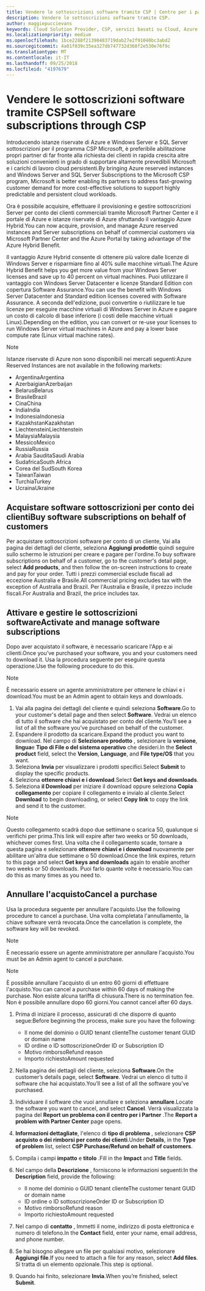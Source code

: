 ```yaml
---
title: Vendere le sottoscrizioni software tramite CSP | Centro per i partner
description: Vendere le sottoscrizioni software tramite CSP.
author: maggiepuccievans
keywords: Cloud Solution Provider, CSP, servizi basati su Cloud, Azure, istanze riservate di Azure, Windows Server, SQL Server, le sottoscrizioni software
ms.localizationpriority: medium
ms.openlocfilehash: 1bce2288f21398483719dab27e2f91040bc3abd2
ms.sourcegitcommit: 4a01f039c35ea327db747732d368f2e530e76f9c
ms.translationtype: MT
ms.contentlocale: it-IT
ms.lasthandoff: 09/25/2018
ms.locfileid: "4197679"
---
```

# <a name="sell-software-subscriptions-through-csp"></a><span data-ttu-id="5f4a9-104">Vendere le sottoscrizioni software tramite CSP</span><span class="sxs-lookup"><span data-stu-id="5f4a9-104">Sell software subscriptions through CSP</span></span>

<span data-ttu-id="5f4a9-105">Introducendo istanze riservate di Azure e Windows Server e SQL Server sottoscrizioni per il programma CSP Microsoft, è preferibile abilitazione propri partner di far fronte alla richiesta dei clienti in rapida crescita altre soluzioni convenienti in grado di supportare altamente prevedibili Microsoft e i carichi di lavoro cloud persistenti.</span><span class="sxs-lookup"><span data-stu-id="5f4a9-105">By bringing Azure reserved instances and Windows Server and SQL Server Subscriptions to the Microsoft CSP program, Microsoft is better enabling its partners to address fast-growing customer demand for more cost-effective solutions to support highly predictable and persistent cloud workloads.</span></span> 

<span data-ttu-id="5f4a9-106">Ora è possibile acquisire, effettuare il provisioning e gestire sottoscrizioni Server per conto dei clienti commerciali tramite Microsoft Partner Center e il portale di Azure e istanze riservate di Azure sfruttando il vantaggio Azure Hybrid.</span><span class="sxs-lookup"><span data-stu-id="5f4a9-106">You can now acquire, provision, and manage Azure reserved instances and Server subscriptions on behalf of commercial customers via Microsoft Partner Center and the Azure Portal by taking advantage of the Azure Hybrid Benefit.</span></span> 

<span data-ttu-id="5f4a9-107">Il vantaggio Azure Hybrid consente di ottenere più valore dalle licenze di Windows Server e risparmiare fino al 40% sulle macchine virtuali.</span><span class="sxs-lookup"><span data-stu-id="5f4a9-107">The Azure Hybrid Benefit helps you get more value from your Windows Server licenses and save up to 40 percent on virtual machines.</span></span> <span data-ttu-id="5f4a9-108">Puoi utilizzare il vantaggio con Windows Server Datacenter e licenze Standard Edition con copertura Software Assurance.</span><span class="sxs-lookup"><span data-stu-id="5f4a9-108">You can use the benefit with Windows Server Datacenter and Standard edition licenses covered with Software Assurance.</span></span> <span data-ttu-id="5f4a9-109">A seconda dell'edizione, puoi convertire o riutilizzare le tue licenze per eseguire macchine virtuali di Windows Server in Azure e pagare un costo di calcolo di base inferiore (i costi delle macchine virtuali Linux).</span><span class="sxs-lookup"><span data-stu-id="5f4a9-109">Depending on the edition, you can convert or re-use your licenses to run Windows Server virtual machines in Azure and pay a lower base compute rate (Linux virtual machine rates).</span></span>

> [!NOTE]  
> <span data-ttu-id="5f4a9-110">Istanze riservate di Azure non sono disponibili nei mercati seguenti:</span><span class="sxs-lookup"><span data-stu-id="5f4a9-110">Azure Reserved Instances are not available in the following markets:</span></span>  
> * <span data-ttu-id="5f4a9-111">Argentina</span><span class="sxs-lookup"><span data-stu-id="5f4a9-111">Argentina</span></span>
> * <span data-ttu-id="5f4a9-112">Azerbaigian</span><span class="sxs-lookup"><span data-stu-id="5f4a9-112">Azerbaijan</span></span>
> * <span data-ttu-id="5f4a9-113">Belarus</span><span class="sxs-lookup"><span data-stu-id="5f4a9-113">Belarus</span></span>
> * <span data-ttu-id="5f4a9-114">Brasile</span><span class="sxs-lookup"><span data-stu-id="5f4a9-114">Brazil</span></span>
> * <span data-ttu-id="5f4a9-115">Cina</span><span class="sxs-lookup"><span data-stu-id="5f4a9-115">China</span></span>
> * <span data-ttu-id="5f4a9-116">India</span><span class="sxs-lookup"><span data-stu-id="5f4a9-116">India</span></span>
> * <span data-ttu-id="5f4a9-117">Indonesia</span><span class="sxs-lookup"><span data-stu-id="5f4a9-117">Indonesia</span></span>
> * <span data-ttu-id="5f4a9-118">Kazakhstan</span><span class="sxs-lookup"><span data-stu-id="5f4a9-118">Kazakhstan</span></span>
> * <span data-ttu-id="5f4a9-119">Liechtenstein</span><span class="sxs-lookup"><span data-stu-id="5f4a9-119">Liechtenstein</span></span>
> * <span data-ttu-id="5f4a9-120">Malaysia</span><span class="sxs-lookup"><span data-stu-id="5f4a9-120">Malaysia</span></span>
> * <span data-ttu-id="5f4a9-121">Messico</span><span class="sxs-lookup"><span data-stu-id="5f4a9-121">Mexico</span></span>
> * <span data-ttu-id="5f4a9-122">Russia</span><span class="sxs-lookup"><span data-stu-id="5f4a9-122">Russia</span></span>
> * <span data-ttu-id="5f4a9-123">Arabia Saudita</span><span class="sxs-lookup"><span data-stu-id="5f4a9-123">Saudi Arabia</span></span>
> * <span data-ttu-id="5f4a9-124">Sudafrica</span><span class="sxs-lookup"><span data-stu-id="5f4a9-124">South Africa</span></span>
> * <span data-ttu-id="5f4a9-125">Corea del Sud</span><span class="sxs-lookup"><span data-stu-id="5f4a9-125">South Korea</span></span>
> * <span data-ttu-id="5f4a9-126">Taiwan</span><span class="sxs-lookup"><span data-stu-id="5f4a9-126">Taiwan</span></span>
> * <span data-ttu-id="5f4a9-127">Turchia</span><span class="sxs-lookup"><span data-stu-id="5f4a9-127">Turkey</span></span>
> * <span data-ttu-id="5f4a9-128">Ucraina</span><span class="sxs-lookup"><span data-stu-id="5f4a9-128">Ukraine</span></span>

## <a name="buy-software-subscriptions-on-behalf-of-customers"></a><span data-ttu-id="5f4a9-129">Acquistare software sottoscrizioni per conto dei clienti</span><span class="sxs-lookup"><span data-stu-id="5f4a9-129">Buy software subscriptions on behalf of customers</span></span>

<span data-ttu-id="5f4a9-130">Per acquistare sottoscrizioni software per conto di un cliente, Vai alla pagina dei dettagli del cliente, seleziona **Aggiungi prodotti**e quindi seguire sullo schermo le istruzioni per creare e pagare per l'ordine.</span><span class="sxs-lookup"><span data-stu-id="5f4a9-130">To buy software subscriptions on behalf of a customer, go to the customer's detail page, select **Add products**, and then follow the on-screen instructions to create and pay for your order.</span></span> <span data-ttu-id="5f4a9-131">Tutti i prezzi commercial esclude fiscali ad eccezione Australia e Brasile.</span><span class="sxs-lookup"><span data-stu-id="5f4a9-131">All commercial pricing excludes tax with the exception of Australia and Brazil.</span></span> <span data-ttu-id="5f4a9-132">Per l'Australia e Brasile, il prezzo include fiscali.</span><span class="sxs-lookup"><span data-stu-id="5f4a9-132">For Australia and Brazil, the price includes tax.</span></span>


## <a name="activate-and-manage-software-subscriptions"></a><span data-ttu-id="5f4a9-133">Attivare e gestire le sottoscrizioni software</span><span class="sxs-lookup"><span data-stu-id="5f4a9-133">Activate and manage software subscriptions</span></span>

<span data-ttu-id="5f4a9-134">Dopo aver acquistato il software, è necessario scaricare l'App e ai clienti.</span><span class="sxs-lookup"><span data-stu-id="5f4a9-134">Once you’ve purchased your software, you and your customers need to download it.</span></span> <span data-ttu-id="5f4a9-135">Usa la procedura seguente per eseguire questa operazione.</span><span class="sxs-lookup"><span data-stu-id="5f4a9-135">Use the following procedure to do this.</span></span> 

>[!NOTE]
><span data-ttu-id="5f4a9-136">È necessario essere un agente amministratore per ottenere le chiavi e i download.</span><span class="sxs-lookup"><span data-stu-id="5f4a9-136">You must be an Admin agent to obtain keys and downloads.</span></span> 

1. <span data-ttu-id="5f4a9-137">Vai alla pagina dei dettagli del cliente e quindi seleziona **Software**.</span><span class="sxs-lookup"><span data-stu-id="5f4a9-137">Go to your customer's detail page and then select **Software**.</span></span> <span data-ttu-id="5f4a9-138">Vedrai un elenco di tutto il software che hai acquistato per conto del cliente.</span><span class="sxs-lookup"><span data-stu-id="5f4a9-138">You’ll see a list of all the software you’ve purchased on behalf of the customer.</span></span> 
2.  <span data-ttu-id="5f4a9-139">Espandere il prodotto da scaricare.</span><span class="sxs-lookup"><span data-stu-id="5f4a9-139">Expand the product you want to download.</span></span> <span data-ttu-id="5f4a9-140">Nel campo di **Selezionare prodotto** , selezionare la **versione**, **lingua**e **Tipo di File o del sistema operativo** che desideri.</span><span class="sxs-lookup"><span data-stu-id="5f4a9-140">In the **Select product** field, select the **Version**, **Language**, and **File type/OS** that you want.</span></span> 
3.  <span data-ttu-id="5f4a9-141">Seleziona **Invia** per visualizzare i prodotti specifici.</span><span class="sxs-lookup"><span data-stu-id="5f4a9-141">Select **Submit** to display the specific products.</span></span> 
4.  <span data-ttu-id="5f4a9-142">Seleziona **ottenere chiavi e i download**.</span><span class="sxs-lookup"><span data-stu-id="5f4a9-142">Select **Get keys and downloads**.</span></span> 
5.  <span data-ttu-id="5f4a9-143">Seleziona **il Download** per iniziare il download oppure seleziona **Copia collegamento** per copiare il collegamento e invialo al cliente.</span><span class="sxs-lookup"><span data-stu-id="5f4a9-143">Select **Download** to begin downloading, or select **Copy link** to copy the link and send it to the customer.</span></span> 

>[!NOTE]
><span data-ttu-id="5f4a9-144">Questo collegamento scadrà dopo due settimane o scarica 50, qualunque si verifichi per prima.</span><span class="sxs-lookup"><span data-stu-id="5f4a9-144">This link will expire after two weeks or 50 downloads, whichever comes first.</span></span> <span data-ttu-id="5f4a9-145">Una volta che il collegamento scade, tornare a questa pagina e selezionare **ottenere chiavi e i download** nuovamente per abilitare un'altra due settimane o 50 download.</span><span class="sxs-lookup"><span data-stu-id="5f4a9-145">Once the link expires, return to this page and select **Get keys and downloads** again to enable another two weeks or 50 downloads.</span></span> <span data-ttu-id="5f4a9-146">Puoi farlo quante volte è necessario.</span><span class="sxs-lookup"><span data-stu-id="5f4a9-146">You can do this as many times as you need to.</span></span> 


## <a name="cancel-a-purchase"></a><span data-ttu-id="5f4a9-147">Annullare l'acquisto</span><span class="sxs-lookup"><span data-stu-id="5f4a9-147">Cancel a purchase</span></span>
<span data-ttu-id="5f4a9-148">Usa la procedura seguente per annullare l'acquisto.</span><span class="sxs-lookup"><span data-stu-id="5f4a9-148">Use the following procedure to cancel a purchase.</span></span> <span data-ttu-id="5f4a9-149">Una volta completata l'annullamento, la chiave software verrà revocata.</span><span class="sxs-lookup"><span data-stu-id="5f4a9-149">Once the cancellation is complete, the software key will be revoked.</span></span> 

>[!NOTE]
><span data-ttu-id="5f4a9-150">È necessario essere un agente amministratore per annullare l'acquisto.</span><span class="sxs-lookup"><span data-stu-id="5f4a9-150">You must be an Admin agent to cancel a purchase.</span></span> 

>[!NOTE]
><span data-ttu-id="5f4a9-151">È possibile annullare l'acquisto di un entro 60 giorni di effettuare l'acquisto.</span><span class="sxs-lookup"><span data-stu-id="5f4a9-151">You can cancel a purchase within 60 days of making the purchase.</span></span> <span data-ttu-id="5f4a9-152">Non esiste alcuna tariffa di chiusura.</span><span class="sxs-lookup"><span data-stu-id="5f4a9-152">There is no termination fee.</span></span> <span data-ttu-id="5f4a9-153">Non è possibile annullare dopo 60 giorni.</span><span class="sxs-lookup"><span data-stu-id="5f4a9-153">You cannot cancel after 60 days.</span></span> 

1.  <span data-ttu-id="5f4a9-154">Prima di iniziare il processo, assicurati di che disporre di quanto segue:</span><span class="sxs-lookup"><span data-stu-id="5f4a9-154">Before beginning the process, make sure you have the following:</span></span> 
    -   <span data-ttu-id="5f4a9-155">Il nome del dominio o GUID tenant cliente</span><span class="sxs-lookup"><span data-stu-id="5f4a9-155">The customer tenant GUID or domain name</span></span>
    -   <span data-ttu-id="5f4a9-156">ID ordine o ID sottoscrizione</span><span class="sxs-lookup"><span data-stu-id="5f4a9-156">Order ID or Subscription ID</span></span>
    -   <span data-ttu-id="5f4a9-157">Motivo rimborso</span><span class="sxs-lookup"><span data-stu-id="5f4a9-157">Refund reason</span></span>
    -   <span data-ttu-id="5f4a9-158">Importo richiesto</span><span class="sxs-lookup"><span data-stu-id="5f4a9-158">Amount requested</span></span>

2.  <span data-ttu-id="5f4a9-159">Nella pagina dei dettagli del cliente, seleziona **Software**.</span><span class="sxs-lookup"><span data-stu-id="5f4a9-159">On the customer’s details page, select **Software**.</span></span> <span data-ttu-id="5f4a9-160">Vedrai un elenco di tutto il software che hai acquistato.</span><span class="sxs-lookup"><span data-stu-id="5f4a9-160">You’ll see a list of all the software you’ve purchased.</span></span> 

3.  <span data-ttu-id="5f4a9-161">Individuare il software che vuoi annullare e seleziona **annullare**.</span><span class="sxs-lookup"><span data-stu-id="5f4a9-161">Locate the software you want to cancel, and select **Cancel**.</span></span> <span data-ttu-id="5f4a9-162">Verrà visualizzata la pagina del **Report un problema con il centro per i Partner** .</span><span class="sxs-lookup"><span data-stu-id="5f4a9-162">The **Report a problem with Partner Center** page opens.</span></span> 

4.  <span data-ttu-id="5f4a9-163">**Informazioni dettagliate**, l'elenco di **tipo di problema** , selezionare **CSP acquisto o dei rimborsi per conto dei clienti**.</span><span class="sxs-lookup"><span data-stu-id="5f4a9-163">Under **Details**, in the **Type of problem** list, select **CSP Purchase/Refund on behalf of customers**.</span></span>

5.  <span data-ttu-id="5f4a9-164">Compila i campi **impatto** e **titolo** .</span><span class="sxs-lookup"><span data-stu-id="5f4a9-164">Fill in the **Impact** and **Title** fields.</span></span> 

6.  <span data-ttu-id="5f4a9-165">Nel campo della **Descrizione** , forniscono le informazioni seguenti:</span><span class="sxs-lookup"><span data-stu-id="5f4a9-165">In the **Description** field, provide the following:</span></span> 
    -   <span data-ttu-id="5f4a9-166">Il nome del dominio o GUID tenant cliente</span><span class="sxs-lookup"><span data-stu-id="5f4a9-166">The customer tenant GUID or domain name</span></span>
    -   <span data-ttu-id="5f4a9-167">ID ordine o ID sottoscrizione</span><span class="sxs-lookup"><span data-stu-id="5f4a9-167">Order ID or Subscription ID</span></span>
    -   <span data-ttu-id="5f4a9-168">Motivo rimborso</span><span class="sxs-lookup"><span data-stu-id="5f4a9-168">Refund reason</span></span>
    -   <span data-ttu-id="5f4a9-169">Importo richiesto</span><span class="sxs-lookup"><span data-stu-id="5f4a9-169">Amount requested</span></span>

7.  <span data-ttu-id="5f4a9-170">Nel campo di **contatto** , Immetti il nome, indirizzo di posta elettronica e numero di telefono.</span><span class="sxs-lookup"><span data-stu-id="5f4a9-170">In the **Contact** field, enter your name, email address, and phone number.</span></span> 

8.  <span data-ttu-id="5f4a9-171">Se hai bisogno allegare un file per qualsiasi motivo, selezionare **Aggiungi file**.</span><span class="sxs-lookup"><span data-stu-id="5f4a9-171">If you need to attach a file for any reason, select **Add files**.</span></span> <span data-ttu-id="5f4a9-172">Si tratta di un elemento opzionale.</span><span class="sxs-lookup"><span data-stu-id="5f4a9-172">This step is optional.</span></span> 

9.  <span data-ttu-id="5f4a9-173">Quando hai finito, selezionare **Invia**.</span><span class="sxs-lookup"><span data-stu-id="5f4a9-173">When you’re finished, select **Submit**.</span></span>
